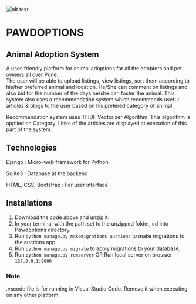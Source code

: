 ![alt text](https://i.postimg.cc/15w1ftps/pawdoptionslogo.jpg)
# PAWDOPTIONS
## Animal Adoption System
A user-friendly platform for animal adoptions for all the adopters and pet owners all over Pune.  
The user will be able to upload listings, view listings, sort them according to his/her preferred animal and location.
He/She can comment on listings and also bid for the number of the days he/she can foster the animal.
This system also uses a recommendation system which recommends useful articles & blogs to the user based on his prefered category of animal.

Recommendation system uses TFIDF Vectorizer Algorithm. This algorithm is applied on Category. Links of the articles are displayed at execution of this part of the system.

## Technologies
Django : Micro-web framework for Python

Sqlite3 : Database at the backend

HTML, CSS, Bootstrap : For user interface
## Installations
1. Download the code above and unzip it.
2. In your terminal with the path set to the unzipped folder, cd into Pawdoptions directory.
3. Run `python manage.py makemigrations auctions` to make migrations to the auctions app.
4. Run `python manage.py migrate` to apply migrations to your database.
5. Run `python manage.py runserver` 
OR  Run local server on broswer `127.0.0.1:8000`

### Note
.vscode file is for running in Visual Studio Code.
Remove it when executing on any other platform.

